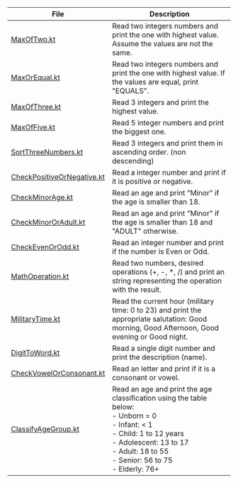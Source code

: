 | File                                                     | Description                                                                                                                                                                                                                         |
|----------------------------------------------------------|-------------------------------------------------------------------------------------------------------------------------------------------------------------------------------------------------------------------------------------|
| [MaxOfTwo.kt](MaxOfTwo.kt)                               | Read two integers numbers and print the one with highest value. Assume the values are not the same.                                                                                                                                 |
| [MaxOrEqual.kt](MaxOrEqual.kt)                           | Read two integers numbers and print the one with highest value. If the values are equal, print "EQUALS".                                                                                                                            |
| [MaxOfThree.kt](MaxOfThree.kt)                           | Read 3 integers and print the highest value.                                                                                                                                                                                        |
| [MaxOfFive.kt](MaxOfFive.kt)                             | Read 5 integer numbers and print the biggest one.                                                                                                                                                                                   |
| [SortThreeNumbers.kt](SortThreeNumbers.kt)               | Read 3 integers and print them in ascending order. (non descending)                                                                                                                                                                 |
| [CheckPositiveOrNegative.kt](CheckPositiveOrNegative.kt) | Read a integer number and print if it is positive or negative.                                                                                                                                                                      |
| [CheckMinorAge.kt](CheckMinorAge.kt)                     | Read an age and print "Minor" if the age is smaller than 18.                                                                                                                                                                        |
| [CheckMinorOrAdult.kt](CheckMinorOrAdult.kt)             | Read an age and print "Minor" if the age is smaller than 18 and "ADULT" otherwise.                                                                                                                                                  |
| [CheckEvenOrOdd.kt](CheckEvenOrOdd.kt)                   | Read an integer number and print if the number is Even or Odd.                                                                                                                                                                      |
| [MathOperation.kt](MathOperation.kt)                     | Read two numbers, desired operations (+, -, *, /) and print an string representing the operation with the result.                                                                                                                   |
| [MilitaryTime.kt](MilitaryTime.kt)                       | Read the current hour (military time: 0 to 23) and print the appropriate salutation: Good morning, Good Afternoon, Good evening or Good night.                                                                                      |
| [DigitToWord.kt](DigitToWord.kt)                         | Read a single digit number and print the description (name).                                                                                                                                                                        |
| [CheckVowelOrConsonant.kt](CheckVowelOrConsonant.kt)     | Read an letter and print if it is a consonant or vowel.                                                                                                                                                                             |
| [ClassifyAgeGroup.kt](ClassifyAgeGroup.kt)               | Read an age and print the age classification using the table below: <br/>- Unborn = 0 <br/>- Infant: < 1 <br/>- Child: 1 to 12 years <br/>- Adolescent: 13 to 17 <br/>- Adult: 18 to 55 <br/>- Senior: 56 to 75 <br/>- Elderly: 76+ |